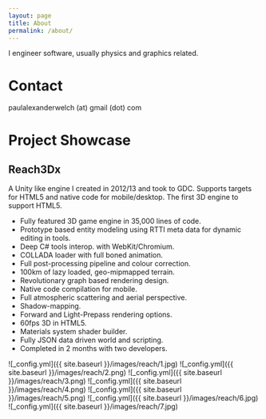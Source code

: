 ```yaml
---
layout: page
title: About
permalink: /about/
---
```


I engineer software, usually physics and graphics related.

# Contact

paulalexanderwelch (at) gmail (dot) com

# Project Showcase

## Reach3Dx

A Unity like engine I created in 2012/13 and took to GDC. Supports targets for HTML5 and native code for mobile/desktop. The first 3D engine to support HTML5.

* Fully featured 3D game engine in 35,000 lines of code.
* Prototype based entity modeling using RTTI meta data for dynamic editing in tools.
* Deep C# tools interop. with WebKit/Chromium.
* COLLADA loader with full boned animation.
* Full post-processing pipeline and colour correction.
* 100km of lazy loaded, geo-mipmapped terrain.
* Revolutionary graph based rendering design.
* Native code compilation for mobile.
* Full atmospheric scattering and aerial perspective.
* Shadow-mapping.
* Forward and Light-Prepass rendering options.
* 60fps 3D in HTML5.
* Materials system shader builder.
* Fully JSON data driven world and scripting.
* Completed in 2 months with two developers.

![_config.yml]({{ site.baseurl }}/images/reach/1.jpg)
![_config.yml]({{ site.baseurl }}/images/reach/2.png)
![_config.yml]({{ site.baseurl }}/images/reach/3.png)
![_config.yml]({{ site.baseurl }}/images/reach/4.png)
![_config.yml]({{ site.baseurl }}/images/reach/5.png)
![_config.yml]({{ site.baseurl }}/images/reach/6.jpg)
![_config.yml]({{ site.baseurl }}/images/reach/7.jpg)
